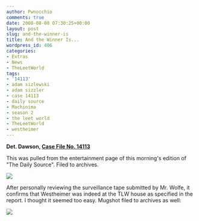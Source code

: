 ```yaml
---
author: Pwnocchio
comments: true
date: 2008-08-08 07:30:25+00:00
layout: post
slug: and-the-winner-is
title: And the Winner Is...
wordpress_id: 406
categories:
- Extras
- News
- TheLeetWorld
tags:
- '14113'
- adam sizlewski
- adam sizzler
- case 14113
- daily source
- Machinima
- season 2
- the leet world
- TheLeetWorld
- westheimer
---
```


**Det. Dawson, [Case File No. 14113](../2008/07/31/the-case-of-adam-sizlewski/)**

This was pulled from the entertainment page of this morning's edition of "The Daily Source". Filed to archives.

[![](http://www.smoothfewfilms.com/wp-content/uploads/2008/08/newspaper1.jpg)](http://www.smoothfewfilms.com/wp-content/uploads/2008/08/newspaper1.jpg)

After personally reviewing the surveillance tape submitted by Mr. Wolfe, it confirms that Westheimer was indeed at the TLW house as specified in the report. I thought it seemed too easy. Mugshot filed to archives as well:

[![](http://www.smoothfewfilms.com/wp-content/uploads/2008/08/westheimermug1-128x72.jpg)](http://www.smoothfewfilms.com/wp-content/uploads/2008/08/westheimermug1.jpg)

